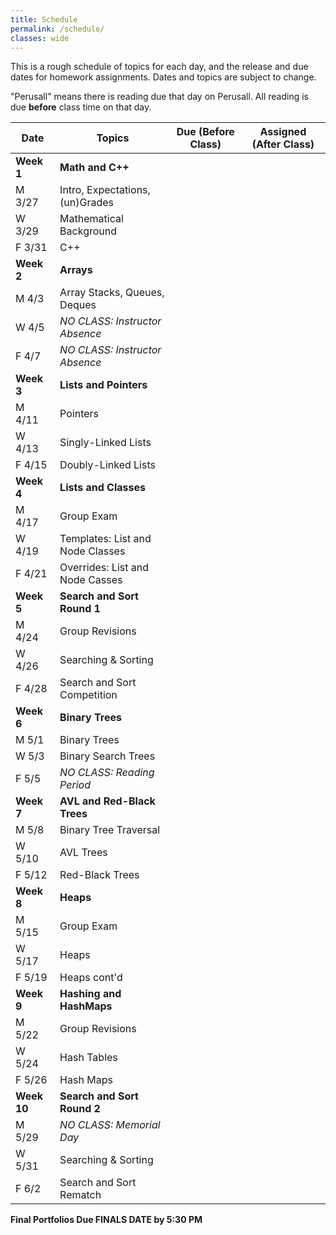 ```yaml
---
title: Schedule
permalink: /schedule/
classes: wide
---
```


This is a rough schedule of topics for each day, and the release and due dates for homework assignments. Dates and topics are subject to change. 

"Perusall" means there is reading due that day on Perusall. All reading is due **before** class time on that day.


| Date	| Topics	| Due (Before Class) |	Assigned (After Class) |
| ------- | --------------- | ------------- | -------------- |
| **Week 1** | **Math and C++** | | |
| M 3/27 | Intro, Expectations, (un)Grades | | |
| W 3/29 | Mathematical Background | | |
| F 3/31 | C++ | | |
| **Week 2** | **Arrays** | | |
| M 4/3 | Array Stacks, Queues, Deques |
| W 4/5 | _NO CLASS: Instructor Absence_ |
| F 4/7 | _NO CLASS: Instructor Absence_ |
| **Week 3** | **Lists and Pointers** | | |
| M 4/11 | Pointers | | |
| W 4/13 | Singly-Linked Lists | | |
| F 4/15 | Doubly-Linked Lists
| **Week 4** | **Lists and Classes** | | |
| M 4/17 | Group Exam | | |
| W 4/19 | Templates: List and Node Classes | | |
| F 4/21 | Overrides: List and Node Casses
| **Week 5** | **Search and Sort Round 1** | | |
| M 4/24 | Group Revisions | | |
| W 4/26 | Searching & Sorting | | |
| F 4/28 | Search and Sort Competition | | |
| **Week 6** | **Binary Trees** | | |
| M 5/1 | Binary Trees | | | |
| W 5/3 | Binary Search Trees | | | |
| F 5/5 | _NO CLASS: Reading Period_ | | |
| **Week 7** | **AVL and Red-Black Trees** | | |
| M 5/8 | Binary Tree Traversal | | |
| W 5/10 | AVL Trees | | |
| F 5/12 | Red-Black Trees | | |
| **Week 8** | **Heaps** | | |
| M 5/15 | Group Exam | | |
| W 5/17 | Heaps | | |
| F 5/19 | Heaps cont'd | | |
| **Week 9** | **Hashing and HashMaps** | | | 
| M 5/22 | Group Revisions |
| W 5/24 | Hash Tables |
| F 5/26 | Hash Maps | 
| **Week 10** | **Search and Sort Round 2** | | |
| M 5/29 | _NO CLASS: Memorial Day_ | | | 
| W 5/31 | Searching & Sorting | |
| F 6/2 | Search and Sort Rematch | |

**Final Portfolios Due FINALS DATE by 5:30 PM**